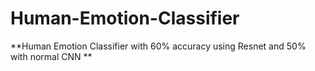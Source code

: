# Human-Emotion-Classifier
**Human Emotion Classifier with 60% accuracy using Resnet and 50% with normal CNN **
